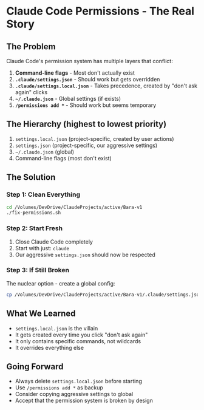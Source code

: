 # Claude Code Permissions - The Real Story

## The Problem
Claude Code's permission system has multiple layers that conflict:

1. **Command-line flags** - Most don't actually exist
2. **`.claude/settings.json`** - Should work but gets overridden
3. **`.claude/settings.local.json`** - Takes precedence, created by "don't ask again" clicks
4. **`~/.claude.json`** - Global settings (if exists)
5. **`/permissions add *`** - Should work but seems temporary

## The Hierarchy (highest to lowest priority)
1. `settings.local.json` (project-specific, created by user actions)
2. `settings.json` (project-specific, our aggressive settings)  
3. `~/.claude.json` (global)
4. Command-line flags (most don't exist)

## The Solution

### Step 1: Clean Everything
```bash
cd /Volumes/DevDrive/ClaudeProjects/active/Bara-v1
./fix-permissions.sh
```

### Step 2: Start Fresh
1. Close Claude Code completely
2. Start with just: `claude`
3. Our aggressive `settings.json` should now be respected

### Step 3: If Still Broken
The nuclear option - create a global config:
```bash
cp /Volumes/DevDrive/ClaudeProjects/active/Bara-v1/.claude/settings.json ~/.claude.json
```

## What We Learned
- `settings.local.json` is the villain
- It gets created every time you click "don't ask again"
- It only contains specific commands, not wildcards
- It overrides everything else

## Going Forward
- Always delete `settings.local.json` before starting
- Use `/permissions add *` as backup
- Consider copying aggressive settings to global
- Accept that the permission system is broken by design
